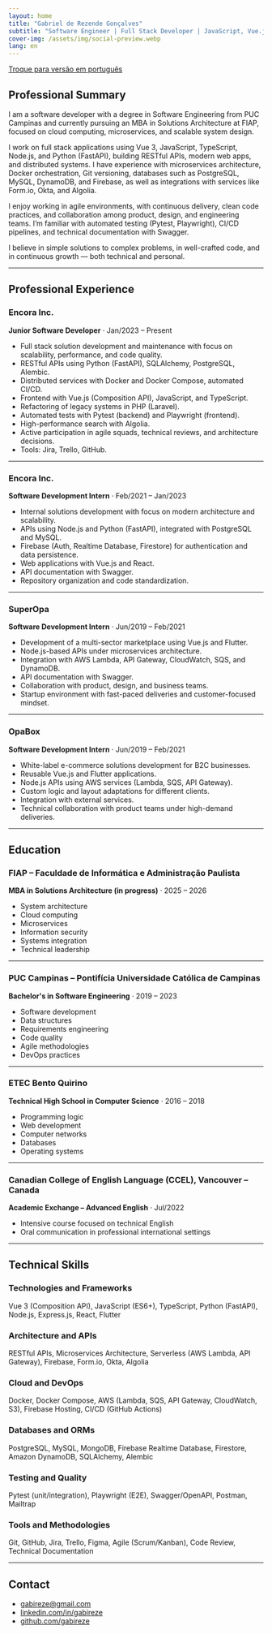 ```yaml
---
layout: home
title: "Gabriel de Rezende Gonçalves"
subtitle: "Software Engineer | Full Stack Developer | JavaScript, Vue.js, React, Laravel, Python | MBA in Solutions Architecture"
cover-img: /assets/img/social-preview.webp
lang: en
---
```


[Troque para versão em português](/)

## Professional Summary

I am a software developer with a degree in Software Engineering from PUC Campinas and currently pursuing an MBA in Solutions Architecture at FIAP, focused on cloud computing, microservices, and scalable system design.

I work on full stack applications using Vue 3, JavaScript, TypeScript, Node.js, and Python (FastAPI), building RESTful APIs, modern web apps, and distributed systems. I have experience with microservices architecture, Docker orchestration, Git versioning, databases such as PostgreSQL, MySQL, DynamoDB, and Firebase, as well as integrations with services like Form.io, Okta, and Algolia.

I enjoy working in agile environments, with continuous delivery, clean code practices, and collaboration among product, design, and engineering teams. I’m familiar with automated testing (Pytest, Playwright), CI/CD pipelines, and technical documentation with Swagger.

I believe in simple solutions to complex problems, in well-crafted code, and in continuous growth — both technical and personal.

---

## Professional Experience

### Encora Inc.

**Junior Software Developer** · Jan/2023 – Present

- Full stack solution development and maintenance with focus on scalability, performance, and code quality.
- RESTful APIs using Python (FastAPI), SQLAlchemy, PostgreSQL, Alembic.
- Distributed services with Docker and Docker Compose, automated CI/CD.
- Frontend with Vue.js (Composition API), JavaScript, and TypeScript.
- Refactoring of legacy systems in PHP (Laravel).
- Automated tests with Pytest (backend) and Playwright (frontend).
- High-performance search with Algolia.
- Active participation in agile squads, technical reviews, and architecture decisions.
- Tools: Jira, Trello, GitHub.

---

### Encora Inc.

**Software Development Intern** · Feb/2021 – Jan/2023

- Internal solutions development with focus on modern architecture and scalability.
- APIs using Node.js and Python (FastAPI), integrated with PostgreSQL and MySQL.
- Firebase (Auth, Realtime Database, Firestore) for authentication and data persistence.
- Web applications with Vue.js and React.
- API documentation with Swagger.
- Repository organization and code standardization.

---

### SuperOpa

**Software Development Intern** · Jun/2019 – Feb/2021

- Development of a multi-sector marketplace using Vue.js and Flutter.
- Node.js-based APIs under microservices architecture.
- Integration with AWS Lambda, API Gateway, CloudWatch, SQS, and DynamoDB.
- API documentation with Swagger.
- Collaboration with product, design, and business teams.
- Startup environment with fast-paced deliveries and customer-focused mindset.

---

### OpaBox

**Software Development Intern** · Jun/2019 – Feb/2021

- White-label e-commerce solutions development for B2C businesses.
- Reusable Vue.js and Flutter applications.
- Node.js APIs using AWS services (Lambda, SQS, API Gateway).
- Custom logic and layout adaptations for different clients.
- Integration with external services.
- Technical collaboration with product teams under high-demand deliveries.

---

## Education

### FIAP – Faculdade de Informática e Administração Paulista

**MBA in Solutions Architecture (in progress)** · 2025 – 2026

- System architecture
- Cloud computing
- Microservices
- Information security
- Systems integration
- Technical leadership

---

### PUC Campinas – Pontifícia Universidade Católica de Campinas

**Bachelor's in Software Engineering** · 2019 – 2023

- Software development
- Data structures
- Requirements engineering
- Code quality
- Agile methodologies
- DevOps practices

---

### ETEC Bento Quirino

**Technical High School in Computer Science** · 2016 – 2018

- Programming logic
- Web development
- Computer networks
- Databases
- Operating systems

---

### Canadian College of English Language (CCEL), Vancouver – Canada

**Academic Exchange – Advanced English** · Jul/2022

- Intensive course focused on technical English
- Oral communication in professional international settings

---

## Technical Skills

### Technologies and Frameworks

Vue 3 (Composition API), JavaScript (ES6+), TypeScript, Python (FastAPI), Node.js, Express.js, React, Flutter

### Architecture and APIs

RESTful APIs, Microservices Architecture, Serverless (AWS Lambda, API Gateway), Firebase, Form.io, Okta, Algolia

### Cloud and DevOps

Docker, Docker Compose, AWS (Lambda, SQS, API Gateway, CloudWatch, S3), Firebase Hosting, CI/CD (GitHub Actions)

### Databases and ORMs

PostgreSQL, MySQL, MongoDB, Firebase Realtime Database, Firestore, Amazon DynamoDB, SQLAlchemy, Alembic

### Testing and Quality

Pytest (unit/integration), Playwright (E2E), Swagger/OpenAPI, Postman, Mailtrap

### Tools and Methodologies

Git, GitHub, Jira, Trello, Figma, Agile (Scrum/Kanban), Code Review, Technical Documentation

---

## Contact

- [gabireze@gmail.com](mailto:gabireze@gmail.com)
- [linkedin.com/in/gabireze](https://linkedin.com/in/gabireze)
- [github.com/gabireze](https://github.com/gabireze)
